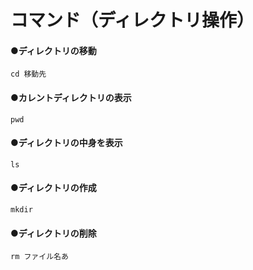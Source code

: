 # コマンド（ディレクトリ操作）

#### ●ディレクトリの移動
```
cd 移動先
```

#### ●カレントディレクトリの表示
```
pwd
```

#### ●ディレクトリの中身を表示
```
ls
```

#### ●ディレクトリの作成
```
mkdir
```

#### ●ディレクトリの削除
```
rm ファイル名あ
```

&ensp;

